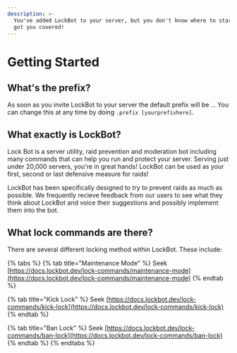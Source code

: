 ```yaml
---
description: >-
  You've added LockBot to your server, but you don't know where to start. We've
  got you covered!
---
```


# Getting Started

## What's the prefix?

As soon as you invite LockBot to your server the default prefix will be `.`. You can change this at any time by doing `.prefix [yourprefixhere]`.

## What exactly is LockBot?

Lock Bot is a server utility, raid prevention and moderation bot including many commands that can help you run and protect your server. Serving just under 20,000 servers, you're in great hands! LockBot can be used as your first, second or last defensive measure for raids! 

LockBot has been specifically designed to try to prevent raids as much as possible. We frequently recieve feedback from our users to see what they think about LockBot and voice their suggestions and possibly implement them into the bot. 

## What lock commands are there?

There are several different locking method within LockBot. These include:

{% tabs %}
{% tab title="Maintenance Mode" %}
Seek [https://docs.lockbot.dev/lock-commands/maintenance-mode](https://docs.lockbot.dev/lock-commands/maintenance-mode)
{% endtab %}

{% tab title="Kick Lock" %}
Seek [https://docs.lockbot.dev/lock-commands/kick-lock](https://docs.lockbot.dev/lock-commands/kick-lock)
{% endtab %}

{% tab title="Ban Lock" %}
Seek [https://docs.lockbot.dev/lock-commands/ban-lock](https://docs.lockbot.dev/lock-commands/ban-lock)
{% endtab %}
{% endtabs %}

### 

### 


